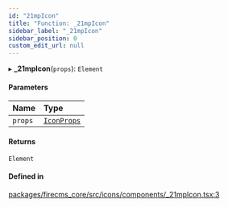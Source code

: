 ```yaml
---
id: "21mpIcon"
title: "Function: _21mpIcon"
sidebar_label: "_21mpIcon"
sidebar_position: 0
custom_edit_url: null
---
```


▸ **_21mpIcon**(`props`): `Element`

#### Parameters

| Name | Type |
| :------ | :------ |
| `props` | [`IconProps`](../types/IconProps.md) |

#### Returns

`Element`

#### Defined in

[packages/firecms_core/src/icons/components/_21mpIcon.tsx:3](https://github.com/FireCMSco/firecms/blob/d45f3739/packages/firecms_core/src/icons/components/_21mpIcon.tsx#L3)
